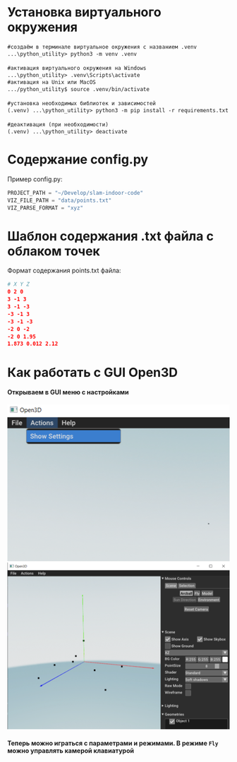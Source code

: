 # Установка виртуального окружения
```shell
#создаём в терминале виртуальное окружения с названием .venv
...\python_utility> python3 -m venv .venv

#активация виртуального окружения на Windows
...\python_utility> .venv\Scripts\activate
#активация на Unix или MacOS
.../python_utility$ source .venv/bin/activate

#установка необходимых библиотек и зависимостей
(.venv) ...\python_utility> python3 -m pip install -r requirements.txt

#деактивация (при необходимости)
(.venv) ...\python_utility> deactivate
```

# Содержание config.py
Пример config.py:
```python
PROJECT_PATH = "~/Develop/slam-indoor-code"
VIZ_FILE_PATH = "data/points.txt"
VIZ_PARSE_FORMAT = "xyz"
```

# Шаблон содержания .txt файла с облаком точек
Формат содержания points.txt файла:
```CMake
# X Y Z
0 2 0
3 -1 3
3 -1 -3
-3 -1 3
-3 -1 -3
-2 0 -2
-2 0 1.95
1.873 0.012 2.12
```

# Как работать с GUI Open3D
#### Открываем в GUI меню с настройками 
![](../docs/artifact/open3d_readme/1.png)
![](../docs/artifact/open3d_readme/2.png)
#### Теперь можно играться с параметрами и режимами. В режиме `Fly` можно управлять камерой клавиатурой